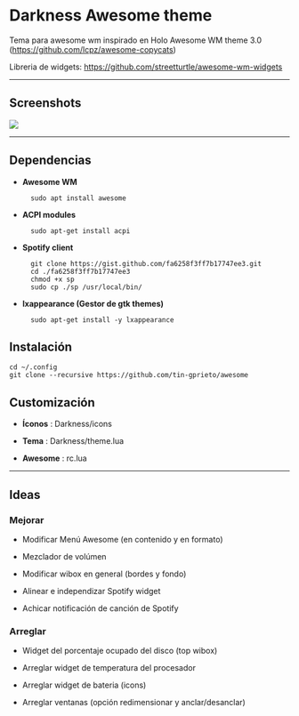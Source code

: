 Darkness Awesome theme
==========

Tema para awesome wm inspirado en Holo Awesome WM theme 3.0 (https://github.com/lcpz/awesome-copycats)

Libreria de widgets: https://github.com/streetturtle/awesome-wm-widgets

---------------------------------------------------------

## Screenshots

![](https://github.com/tin-gprieto/awesome/tree/main/Darkness/screenshots/screenshot.png)

---------------------------------------------------------

## Dependencias

- **Awesome WM** 

        sudo apt install awesome
 
- **ACPI modules**

        sudo apt-get install acpi

- **Spotify client** 

        git clone https://gist.github.com/fa6258f3ff7b17747ee3.git
        cd ./fa6258f3ff7b17747ee3 
        chmod +x sp
        sudo cp ./sp /usr/local/bin/

- **lxappearance (Gestor de gtk themes)** 

        sudo apt-get install -y lxappearance

## Instalación

    cd ~/.config
    git clone --recursive https://github.com/tin-gprieto/awesome
    
## Customización
 
- **Íconos** : Darkness/icons

- **Tema** : Darkness/theme.lua

- **Awesome** : rc.lua

---------------------------------------------------------

## Ideas

### Mejorar

- Modificar Menú Awesome (en contenido y en formato)

- Mezclador de volúmen

- Modificar wibox en general (bordes y fondo)

- Alinear e independizar Spotify widget

- Achicar notificación de canción de Spotify

### Arreglar

- Widget del porcentaje ocupado del disco (top wibox)

- Arreglar widget de temperatura del procesador

- Arreglar widget de bateria (icons)

- Arreglar ventanas (opción redimensionar y anclar/desanclar)


